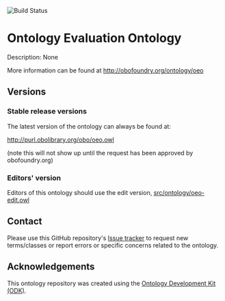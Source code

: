 
![Build Status](https://github.com/ebrahimnorouzi/OEO/actions/workflows/qc.yml/badge.svg)
# Ontology Evaluation Ontology

Description: None

More information can be found at http://obofoundry.org/ontology/oeo

## Versions

### Stable release versions

The latest version of the ontology can always be found at:

http://purl.obolibrary.org/obo/oeo.owl

(note this will not show up until the request has been approved by obofoundry.org)

### Editors' version

Editors of this ontology should use the edit version, [src/ontology/oeo-edit.owl](src/ontology/oeo-edit.owl)

## Contact

Please use this GitHub repository's [Issue tracker](https://github.com/ebrahimnorouzi/OEO/issues) to request new terms/classes or report errors or specific concerns related to the ontology.

## Acknowledgements

This ontology repository was created using the [Ontology Development Kit (ODK)](https://github.com/INCATools/ontology-development-kit).